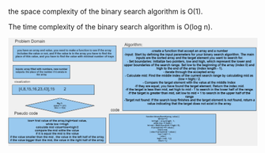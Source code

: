 
the space complexity of the binary search algorithm is O(1).

The time complexity of the binary search algorithm is O(log n).

![binary search](./Screenshot%202023-06-13%20061226.png)